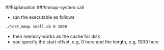 ##Explanation
###mmap-system call
- run the executable as follows   
```zsh
./test_mmap small.db 0 1000
```   
- then memory works as the cache for disk
- you specify the start offset, e.g, 0 here and the length, e.g, 1000 here